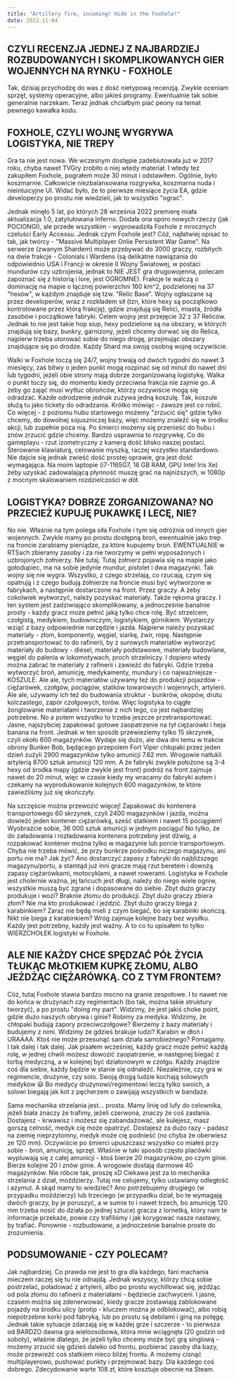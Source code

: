 ```yaml
---
title: "Artillery fire, incoming! Hide in the Foxhole!"
date: 2022-11-04
---
```

## CZYLI RECENZJA JEDNEJ Z NAJBARDZIEJ ROZBUDOWANYCH I SKOMPLIKOWANYCH GIER WOJENNYCH NA RYNKU - FOXHOLE
Tak, dzisiaj przychodzę do was z dość nietypową recenzją. Zwykle oceniam sprzęt, systemy operacyjne, albo jakieś programy. Ewentualnie tak sobie generalnie narzekam. Teraz jednak chciałbym piać peony na temat pewnego kawałka kodu.
## FOXHOLE, CZYLI WOJNĘ WYGRYWA LOGISTYKA, NIE TREPY
Gra ta nie jest nowa. We wczesnym dostępie zadebiutowała już w 2017 roku, chyba nawet TVGry zrobiło o niej wtedy materiał. I wtedy też zakupiłem Foxhole, pograłem może 30 minut i odstawiłem. Ogólnie, było koszmarnie. Całkowicie niezbalansowana rozgrywka, koszmarna nuda i nieintuicyjne UI. Widać było, że to pierwsze miesiące życia EA, gdzie developerzy po prostu nie wiedzieli, jak to wszystko "ograć".

Jednak minęło 5 lat, po których 28 września 2022 premierę miała aktualizacja 1.0, zatytułowana Inferno. Dodała ona sporo nowych rzeczy (jak POCIONGI), ale przede wszystkim - wyprowadziła Foxhole z mrocznych czeluści Early Accessu.
Jednak czym Foxhole jest? Cóż, najłatwiej opisać to tak, jak twórcy - "Massive Multiplayer Onlie Persistent War Game". Na serwerze (zwanym Shardem) może przebywać do 3000 graczy, rozbitych na dwie frakcje - Colonials i Wardens (są delikatne nawiązania do odpowiednio USA i Francji w okresie II Wojny Światowej, w postaci mundurów czy uzbrojenia, jednak to NIE JEST gra drugowojenna, polecam zapoznać się z historią i lore, jest OGROMNE). Frakcje te walczą o dominację na mapie o łącznej powierzchni 160 km^2, podzielonej na 37 "hexów", w każdym znajduje się tzw. "Relic Base". Wojny ogłaszane są przez developerów, wraz z rozkładem sił (tzn, które hexy są początkowo kontrolowane przez którą frakcję), gdzie znajdują się Relici, miasta, źródła zasobów i początkowe fabryki. Celem wojny jest przejęcie 32 z 37 Reliców. Jednak to nie jest takie hop siup, hexy podzielone są na obszary, w których znajdują się bazy, bunkry, garnizony, jeżeli chcemy dorwać się do Relica, najpierw trzeba utorować sobie do niego drogę, przejmując obszary znajdujące się po drodze. Każdy Shard ma swoją osobną wojnę oczywiście.

Walki w Foxhole toczą się 24/7, wojny trwają od dwóch tygodni do nawet 3 miesięcy, zaś bitwy o jeden punkt mogą rozpinać się od minut do nawet dni lub tygodni, jeżeli obie strony mają dobrze zorganizowaną logistykę. Walka o punkt toczy się, do momentu kiedy przeciwna frakcja nie zajmie go. A żeby go zająć musi wytłuc obrońców, którzy oczywiście mogą się odradzać. Każde odrodzenie jednak zużywa jedną koszulę. Tak, koszule służą tu jako tickety do odradzania. Krótko mówiąc - zawsze jest co robić. Co więcej - z poziomu hubu startowego możemy "zrzucić się" gdzie tylko chcemy, do dowolnej sojuszniczej bazy, więc możemy znaleźć się w środku akcji, lub zupełnie poza nią. Po śmierci możemy się przenieść do hubu i znów zrzucić gdzie chcemy. Bardzo usprawnia to rozgrywkę.
Co do gameplayu - rzut izometryczny z kamerą dość blisko naszej postaci. Sterowanie klawiaturą, celowanie myszką, raczej wszystko standardowo. Nie dajcie się jednak zwieść dość prostej oprawie, gra jest dość wymagająca. Na moim laptopie (i7-1165G7, 16 GB RAM, GPU Intel Iris Xe) żeby uzyskać zadowalającą płynność muszę grać na najniższych, w 1080p z mocnym skalowaniem rozdzielczości w dół.
## LOGISTYKA? DOBRZE ZORGANIZOWANA? NO PRZECIEŻ KUPUJĘ PUKAWKĘ I LECĘ, NIE?
No nie. Właśnie na tym polega siła Foxhole i tym się odróżnia od innych gier wojennych. Zwykle mamy po prostu dostępną broń, ewentualnie jako trep na froncie zarabiamy pieniądze, za które kupujemy broń. EWENTUALNIE w RTSach zbieramy zasoby i za nie tworzymy w pełni wyposażonych i uzbrojonych żołnierzy. Nie tutaj. Tutaj żołnierz pojawia się na mapie jako gołodupiec, ma na sobie jedynie mundur, pistolet i dwa magazynki. Tak wojny się nie wygra. Wszystko, z czego strzelają, co rzucają, czym się opatrują i z czego budują żołnierze na froncie musi być wytworzone w fabrykach, a następnie dostarczone na front. Przez graczy. A żeby cokolwiek wytworzyć, należy pozyskać materiały. Także rękoma graczy.
I ten system jest zadziwiająco skomplikowany, a jednocześnie banalnie prosty - każdy gracz może pełnić jaką tylko chce rolę. Być strzelcem, czołgistą, medykiem, budowniczym, logistykiem, górnikiem. Wystarczy wziąć z bazy odpowiednie narzędzie i jazda. Najpierw należy pozyskać materiały - złom, komponenty, węgiel, siarkę, żwir, ropę. Następnie przetransportować to do rafinerii, by z surowych materiałów wytworzyć materiały do budowy - diesel, materiały podstawowe, materiały budowlane, węgiel do palenia w lokomotywach, proch strzelniczy. I dopiero wtedy można zabrać te materiały z rafinerii i zawieźć do fabryki. Gdzie trzeba wytworzyć broń, amunicję, medykamenty, mundury i co najważniejsze - KOSZULE. Ale ale, tych materiałów używamy też do produkcji pojazdów - ciężarówek, czołgów, pociągów, statków towarowych i wojennych, artylerii. Ale ale, używamy ich też do budowania struktur - bunkrów, okopów, drutu kolczastego, zapór czołgowych, torów. Więc logistyka to ciągłe żonglowanie materiałami i tworzenie z nich tego, co jest najbardziej potrzebne.
No a potem wszystko to trzeba jeszcze przetransportować. Jasne, najszybciej zapakować gotowe zaopatrzenie na tył ciężarówki i heja banana na front. Jednak w ten sposób przewieziemy tylko 15 skrzynek, czyli około 600 magazynków. Wydaje się dużo, ale dwa dni temu w trakcie obrony Bunker Bob, będącego przepolem Fort Viper chłopaki przez jeden dzień zużyli 2900 magazynków tylko amunicji 7.62 mm. Wrogowie natłukli artylerią 8700 sztuk amunicji 120 mm. A że fabryki zwykle położone są 3-4 hexy od środka mapy (gdzie zwykle jest front) podróż na front zajmuje nawet do 20 minut, więc w czasie kiedy my wracamy do fabryki autem i czekamy na wyprodukowanie kolejnych 600 magazynków, te które zawieźliśmy już się skończyły.

Na szczęście można przewozić więcej! Zapakować do kontenera transportowego 60 skrzynek, czyli 2400 magazynków i jazda, można dowieźć jeden kontener ciężarówką, sześć statkiem i nawet 15 pociągiem! Wyobraźcie sobie, 36 000 sztuk amunicji w jednym pociągu! No tylko, że do załadowania i rozładowania kontenera potrzebny jest dźwig, a rozpakować kontener można tylko w magazynie lub porcie transportowym. Chyba nie trzeba mówić, że przy bunkrze pośrodku niczego magazynu, ani portu nie ma? Jak żyć? Ano dostarczyć zapasy z fabryki do najbliższego magazynu/portu, a stamtąd już inni gracze mają rzut beretem i dowożą zapasy ciężarówkami, motocyklami, a nawet rowerami.
Logistyka w Foxhole jest cholernie ważna, jej łańcuch jest długi, należy do niego wiele ogniw, wszystkie muszą być zgrane i dopasowane do siebie. Zbyt dużo graczy produkuje i wozi? Braknie złomu do produkcji. Zbyt dużo graczy zbiera złom? Nie ma kto produkować i jeździć. Zbyt dużo graczy biega z karabinkiem? Zaraz nie będą mieli z czym biegać, bo się karabinki skończą. Nikt nie biega z karabinkiem? Wróg zajmuje kolejne bazy bez wysiłku. Każdy jest potrzebny, każdy jest ważny. A to co tu opisałem to tylko WIERZCHOŁEK logistyki w Foxhole.
## ALE NIE KAŻDY CHCE SPĘDZAĆ PÓŁ ŻYCIA TŁUKĄC MŁOTKIEM KUPKĘ ZŁOMU, ALBO JEŻDŻĄC CIĘŻARÓWKĄ. CO Z TYM FRONTEM?
Cóż, tutaj Foxhole stawia bardzo mocno na granie zespołowe. I to nawet nie do końca w drużynach czy regimentach (bo tak, można takie struktury tworzyć), a po prostu "doing my part". Widzimy, że jest jakiś choke point, gdzie dużo naszych obrywa i ginie? Robimy za medyka. Widzimy, że chłopaki budują zapory przeciwczołgowe? Bierzemy z bazy materiały i budujemy z nimi. Widzimy że gdzieś brakuje ludzi? Karabin w dłoń i URAAAA. Ktoś nie może przesunąć sam działa samobieżnego? Pomagamy. I tak dalej i tak dalej. Jak pisałem wcześniej, każdy gracz może pełnić każdą rolę, w jednej chwili możesz dowozić zaopatrzenie, w następnej biegać z torbą medyczną, a w kolejnej być działonowym w czołgu. Każdy znajdzie coś dla siebie, każdy będzie w stanie się odnaleźć. Niezależnie, czy gra w regimencie, drużynie, czy solo. Swoją drogą ludzie kochają solowych medyków 😃 Bo medycy drużynowi/regimentowi leczą tylko swoich, a solowi biegają jak kot z pęcherzem o zawijają wszystkich w bandaże.

Sama mechanika strzelania jest... prosta. Mamy linię od lufy do celownika, jeżeli biała znaczy że trafimy, jeżeli czerwona, znaczy że coś zasłania. Dostajesz - krwawisz i możesz się zabandażować, ale kulejesz, masz gorszą celność, medyk cię może opatrzyć. Dostajesz za dużo razy - padasz na ziemię nieprzytomny, medyk może cię podnieść (no chyba że oberwiesz ze 120 mm). Oczywiście po śmierci upuszczasz wszystko co miałeś przy sobie - broń, amunicję, sprzęt. Właśnie w taki sposób często placówki wypluwają się z całej amunicji - ktoś bierze 20 magazynków, po czym ginie. Bierze kolejne 20 i znów ginie. A wrogowie dostają darmowe 40 magazynków. Nie róbcie tak, proszę xD
Ciekawa jest za to mechanika strzelania z dział, moździerzy. Tutaj nie celujemy, tylko ustawiamy odległość i azymut. A skąd mamy to wiedzieć? Ano potrzebujemy drugiego (w przypadku moździerzy) lub trzeciego (w przypadku dział, bo te wymagają dwóch graczy, by je poruszyć, a w sumie to i nawet trzech, bo amunicję 120 mm trzeba nosić do działa po jednej sztuce) gracza z lornetką, który nam te informacje przekaże, powie czy trafiliśmy i jak korygować nasze nastawy, by trafiać. Ponownie - rozbudowane, a jednocześnie banalnie proste do zrozumienia.
## PODSUMOWANIE - CZY POLECAM?
Jak najbardziej. Co prawda nie jest to gra dla każdego, fani machania mieczem raczej się tu nie odnajdą. Jednak wszyscy, którzy chcą sobie postrzelać, poładować z artylerii, albo po prostu wychillować się, jeżdżąc od pola złomu do rafinerii z materiałami - będziecie zachwyceni. I jasne, czasem można się zdenerwować, kiedy gracze zostawiają zablokowane pojazdy na środku ulicy (protip - kluczem można je odblokować), albo robią niepotrzebne korki pod fabryką, lub po prostu są debilami i giną na potęgę. Jednak takie sytuacje zdarzają się w każdej grze i szczerze - to pierwsza od BARDZO dawna gra wieloosobowa, która mnie wciągnęła (20 godzin od soboty), właśnie dlatego, że jeżeli tylko chcemy może być grą singlową - możemy zrzucić się gdzieś daleko od frontu, pozbierać zasoby dla bazy, może przewieźć coś statkiem nieco bliżej frontu. A możemy cisnąć multiplayerowo, pushować punkty i przejmować bazy. Dla każdego coś dobrego. Zdecydowanie warte 108 zł, które kosztuje obecnie na Steam.
